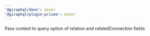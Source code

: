 ```yaml
---
'@giraphql/deno': minor
'@giraphql/plugin-prisma': minor
---
```


Pass context to query option of relation and relatedConnection fields
